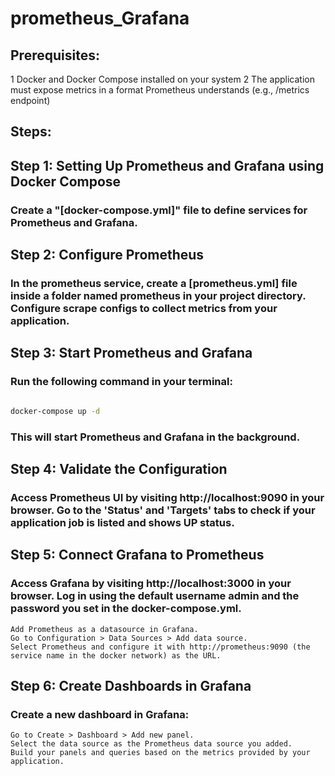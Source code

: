 # prometheus_Grafana

## Prerequisites:

   1  Docker and Docker Compose installed on your system
   2 The application must expose metrics in a format Prometheus understands (e.g., /metrics endpoint)

## Steps:
## Step 1: Setting Up Prometheus and Grafana using Docker Compose

 ### Create a "[docker-compose.yml]" file to define services for Prometheus and Grafana.

## Step 2: Configure Prometheus

### In the prometheus service, create a [prometheus.yml] file inside a folder named prometheus in your project directory. Configure scrape configs to collect metrics from your application. 

## Step 3: Start Prometheus and Grafana

### Run the following command in your terminal:

```bash

docker-compose up -d
```

### This will start Prometheus and Grafana in the background.

## Step 4: Validate the Configuration

### Access Prometheus UI by visiting http://localhost:9090 in your browser. Go to the 'Status' and 'Targets' tabs to check if your application job is listed and shows UP status.

## Step 5: Connect Grafana to Prometheus

### Access Grafana by visiting http://localhost:3000 in your browser. Log in using the default username admin and the password you set in the docker-compose.yml.

    Add Prometheus as a datasource in Grafana.
    Go to Configuration > Data Sources > Add data source.
    Select Prometheus and configure it with http://prometheus:9090 (the service name in the docker network) as the URL.

## Step 6: Create Dashboards in Grafana

### Create a new dashboard in Grafana:

    Go to Create > Dashboard > Add new panel.
    Select the data source as the Prometheus data source you added.
    Build your panels and queries based on the metrics provided by your application.
